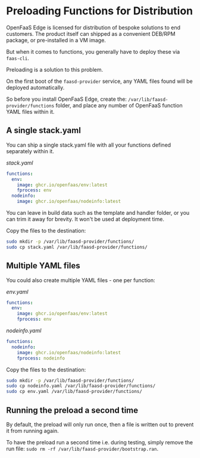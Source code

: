 # Preloading Functions for Distribution

OpenFaaS Edge is licensed for distribution of bespoke solutions to end customers. The product itself can shipped as a convenient DEB/RPM package, or pre-installed in a VM image.

But when it comes to functions, you generally have to deploy these via `faas-cli`.

Preloading is a solution to this problem.

On the first boot of the `faasd-provider` service, any YAML files found will be deployed automatically.

So before you install OpenFaaS Edge, create the: `/var/lib/faasd-provider/functions` folder, and place any number of OpenFaaS function YAML files within it.

## A single stack.yaml

You can ship a single stack.yaml file with all your functions defined separately within it.

*stack.yaml*

```yaml
functions:
  env:
    image: ghcr.io/openfaas/env:latest
    fprocess: env
  nodeinfo:
    image: ghcr.io/openfaas/nodeinfo:latest
```

You can leave in build data such as the template and handler folder, or you can trim it away for brevity. It won't be used at deployment time.

Copy the files to the destination:

```bash
sudo mkdir -p /var/lib/faasd-provider/functions/
sudo cp stack.yaml /var/lib/faasd-provider/functions/
```

## Multiple YAML files

You could also create multiple YAML files - one per function:

*env.yaml*

```yaml
functions:
  env:
    image: ghcr.io/openfaas/env:latest
    fprocess: env
```

*nodeinfo.yaml*

```yaml
functions:
  nodeinfo:
    image: ghcr.io/openfaas/nodeinfo:latest
    fprocess: nodeinfo
```

Copy the files to the destination:

```bash
sudo mkdir -p /var/lib/faasd-provider/functions/
sudo cp nodeinfo.yaml /var/lib/faasd-provider/functions/
sudo cp env.yaml /var/lib/faasd-provider/functions/
```

## Running the preload a second time

By default, the preload will only run once, then a file is written out to prevent it from running again.

To have the preload run a second time i.e. during testing, simply remove the run file: `sudo rm -rf /var/lib/faasd-provider/bootstrap.ran`.


